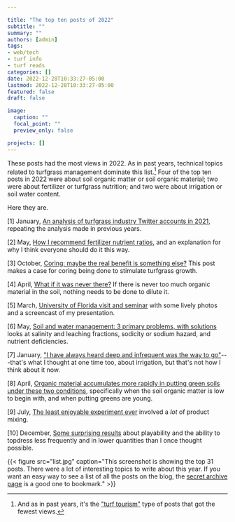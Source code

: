 ```yaml
---

title: "The top ten posts of 2022"
subtitle: ""
summary: ""
authors: [admin]
tags: 
- web/tech
- turf info
- turf reads
categories: []
date: 2022-12-28T10:33:27-05:00
lastmod: 2022-12-28T10:33:27-05:00
featured: false
draft: false

image:
  caption: ""
  focal_point: ""
  preview_only: false

projects: []
---
```


These posts had the most views in 2022. As in past years, technical topics related to turfgrass management dominate this list.[^1] Four of the top ten posts in 2022 were about soil organic matter or soil organic material; two were about fertilizer or turfgrass nutrition; and two were about irrigation or soil water content.

[^1]: And as in past years, it's the ["turf tourism"](https://www.asianturfgrass.com/tag/turf-tourism/) type of posts that got the fewest views. 

Here they are.

[1] January, [An analysis of turfgrass industry Twitter accounts in 2021](https://www.asianturfgrass.com/post/turf-twitter-analysis-2021/), repeating the analysis made in previous years.

[2] May, [How I recommend fertilizer nutrient ratios](https://www.asianturfgrass.com/post/how-i-recommend-fertilizer-ratios/), and an explanation for why I think everyone should do it this way.

[3] October, [Coring: maybe the real benefit is something else?](https://www.asianturfgrass.com/post/coring-maybe-real-benefit-is-something-else/) This post makes a case for coring being done to stimulate turfgrass growth.

[4] April, [What if it was never there?](https://www.asianturfgrass.com/post/what-if-it-was-never-there/) If there is never too much organic material in the soil, nothing needs to be done to dilute it.

[5] March, [University of Florida visit and seminar](https://www.asianturfgrass.com/post/seminar-and-visit-at-university-of-florida/) with some lively photos and a screencast of my presentation.

[6] May, [Soil and water management: 3 primary problems, with solutions](https://www.asianturfgrass.com/post/soil-water-management-3-problems-with-solutions/) looks at salinity and leaching fractions, sodicity or sodium hazard, and nutrient deficiencies.

[7] January, ["I have always heard deep and infrequent was the way to go"](https://www.asianturfgrass.com/post/always-heard-deep-infrequent-way-to-go/)---that's what I thought at one time too, about irrigation, but that's not how I think about it now.

[8] April, [Organic material accumulates more rapidly in putting green soils under these two conditions](https://www.asianturfgrass.com/post/organic-material-accumulates-faster-when-soil-om-is-lower/), specifically when the soil organic matter is low to begin with, and when putting greens are young.

[9] July, [The least enjoyable experiment ever](https://www.asianturfgrass.com/post/least-enjoyable-experiment-ever/) involved a *lot* of product mixing.

[10] December, [Some surprising results](https://www.asianturfgrass.com/post/some-surprising-results/) about playability and the ability to topdress less frequently and in lower quantities than I once thought possible.

{{< figure src="list.jpg" caption="This screenshot is showing the top 31 posts. There were a lot of interesting topics to write about this year. If you want an easy way to see a list of all the posts on the blog, the [secret archive page](https://www.asianturfgrass.com/archive/) is a good one to bookmark." >}}



